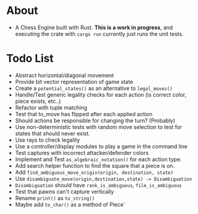 
# About
* A Chess Engine built with Rust. **This is a work in progress**, and executing the crate with `cargo run` currently just runs the unit tests.

# Todo List
* Abstract horizontal/diagonal movement
* Provide bit vector representation of game state
* Create a `potential_states()` as an alternative to `legal_moves()`
* Handle/Test generic legality checks for each action (is correct color, piece exists, etc..)
* Refactor with tuple matching
* Test that to_move has flipped after each applied action
* Should actions be responsible for changing the turn? (Probably)
* Use non-deterministic tests with random move selection to test for states that should never exist.
* Use rays to check legality
* Use a controller/display modules to play a game in the command line
* Test captures with incorrect attacker/defender colors
* Implement and Test `as_algebraic_notation()` for each action type.
* Add search helper function to find the square that a piece is on.
* Add `find_ambiguous_move_origin(origin, destination, state)`
* Use `disambiguate_move(origin,destination,state) -> Disambiguation`
* `Disambiguation` should have `rank_is_ambiguous`, `file_is_ambiguous`
* Test that pawns can't capture vertically
* Rename `print()` as `to_string()`
* Maybe add `to_char()` as a method of Piece`
